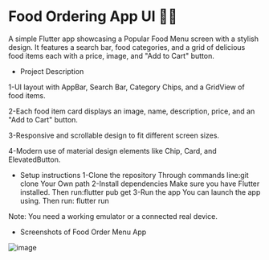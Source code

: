 # Food Ordering App UI 🍔📱

A simple Flutter app showcasing a Popular Food Menu screen with a stylish design.
It features a search bar, food categories, and a grid of delicious food items each with a price, image, and "Add to Cart" button.


- Project Description

1-UI layout with AppBar, Search Bar, Category Chips, and a GridView of food items.

2-Each food item card displays an image, name, description, price, and an "Add to Cart" button.

3-Responsive and scrollable design to fit different screen sizes.

4-Modern use of material design elements like Chip, Card, and ElevatedButton.

- Setup instructions
1-Clone the repository
Through commands line:git clone Your Own path
2-Install dependencies
Make sure you have Flutter installed. 
Then run:flutter pub get
3-Run the app
You can launch the app using.
Then run: flutter run

Note:
You need a working emulator or a connected real device.
 - Screenshots of Food Order Menu App
   

  
![image](https://github.com/user-attachments/assets/a2f0fc5e-d99b-4ff4-be3d-aff6494cd2ae)

